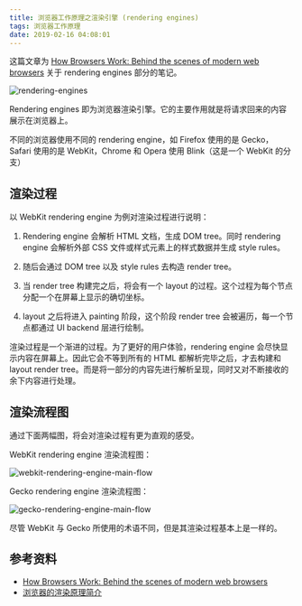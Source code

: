 ```yaml
---
title: 浏览器工作原理之渲染引擎 (rendering engines)
tags: 浏览器工作原理
date: 2019-02-16 04:08:01
---
```



这篇文章为 [How Browsers Work: Behind the scenes of modern web browsers](https://www.html5rocks.com/en/tutorials/internals/howbrowserswork/) 关于 rendering engines 部分的笔记。

![rendering-engines](https://user-images.githubusercontent.com/26449894/52899771-b9468d00-3228-11e9-8c53-6cb68cff1562.png)

Rendering engines 即为浏览器渲染引擎。它的主要作用就是将请求回来的内容展示在浏览器上。

不同的浏览器使用不同的 rendering engine，如 Firefox 使用的是 Gecko，Safari 使用的是 WebKit，Chrome 和 Opera 使用 Blink（这是一个 WebKit 的分支）

## 渲染过程

以 WebKit rendering engine 为例对渲染过程进行说明：

1. Rendering engine 会解析 HTML 文档，生成 DOM tree。同时 rendering engine 会解析外部 CSS 文件或样式元素上的样式数据并生成 style rules。

1. 随后会通过 DOM tree 以及 style rules 去构造 render tree。

1. 当 render tree 构建完之后，将会有一个 layout 的过程。这个过程为每个节点分配一个在屏幕上显示的确切坐标。

1. layout 之后将进入 painting 阶段，这个阶段 render tree 会被遍历，每一个节点都通过 UI backend 层进行绘制。

渲染过程是一个渐进的过程。为了更好的用户体验，rendering engine 会尽快显示内容在屏幕上。因此它会不等到所有的 HTML 都解析完毕之后，才去构建和 layout render tree。而是将一部分的内容先进行解析呈现，同时又对不断接收的余下内容进行处理。

## 渲染流程图

通过下面两幅图，将会对渲染过程有更为直观的感受。

WebKit rendering engine 渲染流程图：

![webkit-rendering-engine-main-flow](https://user-images.githubusercontent.com/26449894/52899786-e5620e00-3228-11e9-97db-8b755e3772b9.png)

Gecko rendering engine 渲染流程图：

![gecko-rendering-engine-main-flow](https://user-images.githubusercontent.com/26449894/52899792-f579ed80-3228-11e9-9f09-faa9fdfc53c2.jpg)

尽管 WebKit 与 Gecko 所使用的术语不同，但是其渲染过程基本上是一样的。

## 参考资料

- [How Browsers Work: Behind the scenes of modern web browsers](https://www.html5rocks.com/en/tutorials/internals/howbrowserswork/#The_rendering_engine)
- [浏览器的渲染原理简介](https://coolshell.cn/articles/9666.html)
